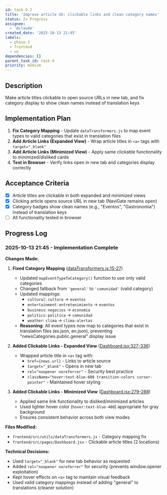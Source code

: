 ```yaml
---
id: task-9.2
title: 'Improve article UX: clickable links and clean category names'
status: In Progress
assignee:
  - '@claude'
created_date: '2025-10-13 21:45'
labels:
  - phase-3
  - frontend
  - ux
dependencies: []
parent_task_id: task-9
priority: medium
---
```


## Description

<!-- SECTION:DESCRIPTION:BEGIN -->
Make article titles clickable to open source URLs in new tab, and fix category display to show clean names instead of translation keys
<!-- SECTION:DESCRIPTION:END -->

## Implementation Plan

1. **Fix Category Mapping** - Update `dataTransformers.js` to map event types to valid categories that exist in translation files
2. **Add Article Links (Expanded View)** - Wrap article titles in `<a>` tags with `target="_blank"`
3. **Add Article Links (Minimized View)** - Apply same clickable functionality to minimized/disliked cards
4. **Test in Browser** - Verify links open in new tab and categories display correctly

## Acceptance Criteria

- [x] Article titles are clickable in both expanded and minimized views
- [x] Clicking article opens source URL in new tab (NaviGate remains open)
- [x] Category badges show clean names (e.g., "Eventos", "Gastronomía") instead of translation keys
- [ ] All functionality tested in browser

## Progress Log

### 2025-10-13 21:45 - Implementation Complete

**Changes Made:**

1. **Fixed Category Mapping** ([dataTransformers.js:15-27](frontend/src/utils/dataTransformers.js#L15-L27))
   - Updated `mapEventTypeToCategory()` function to use only valid categories
   - Changed fallback from `'general'` to `'comunidad'` (valid category)
   - Updated mappings:
     - `cultural`: `cultura` → `eventos`
     - `entertainment`: `entretenimiento` → `eventos`
     - `business`: `negocios` → `economia`
     - `politics`: `politica` → `comunidad`
     - `weather`: `clima` → `clima-alertas`
   - **Reasoning**: All event types now map to categories that exist in translation files (es.json, en.json), preventing "newsCategories.public.general" display issue

2. **Added Clickable Links - Expanded View** ([Dashboard.jsx:327-336](frontend/src/pages/Dashboard.jsx#L327-L336))
   - Wrapped article title in `<a>` tag with:
     - `href={news.url}` - Links to article source
     - `target="_blank"` - Opens in new tab
     - `rel="noopener noreferrer"` - Security best practice
     - `className="hover:text-blue-600 transition-colors cursor-pointer"` - Maintained hover styling

3. **Added Clickable Links - Minimized View** ([Dashboard.jsx:279-288](frontend/src/pages/Dashboard.jsx#L279-L288))
   - Applied same link functionality to disliked/minimized articles
   - Used lighter hover color (`hover:text-blue-400`) appropriate for gray background
   - Ensures consistent behavior across both view modes

**Files Modified:**
- `frontend/src/utils/dataTransformers.js` - Category mapping fix
- `frontend/src/pages/Dashboard.jsx` - Clickable article titles (2 locations)

**Technical Decisions:**
- Used `target="_blank"` for new tab behavior as requested
- Added `rel="noopener noreferrer"` for security (prevents window.opener exploitation)
- Kept hover effects on `<a>` tag to maintain visual feedback
- Used valid category mappings instead of adding "general" to translations (cleaner solution)

